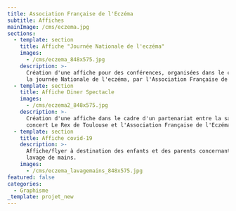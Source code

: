 ```yaml
---
title: Association Française de l'Eczéma
subtitle: Affiches
mainImage: /cms/eczema.jpg
sections:
  - template: section
    title: Affiche "Journée Nationale de l'eczéma"
    images:
      - /cms/eczema_848x575.jpg
    description: >-
      Création d'une affiche pour des conférences, organisées dans le cadre de
      la journée Nationale de l'eczéma, par l'Association Française de l'Eczéma.
  - template: section
    title: Affiche Diner Spectacle
    images:
      - /cms/eczema2_848x575.jpg
    description: >-
      Création d'une affiche dans le cadre d'un partenariat entre la salle de
      concert Le Rex de Toulouse et l'Association Française de l'Eczéma.
  - template: section
    title: Affiche covid-19
    description: >-
      Affiche/flyer à destination des enfants et des parents concernant le
      lavage de mains.
    images:
      - /cms/eczema_lavagemains_848x575.jpg
featured: false
categories:
  - Graphisme
_template: projet_new
---
```


